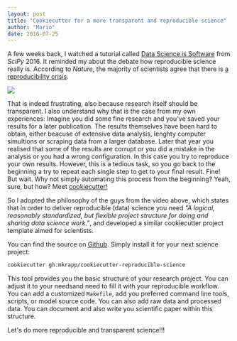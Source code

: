 ```yaml
---
layout: post
title: "Cookiecutter for a more transparent and reproducible science"
author: "Mario"
date: 2016-07-25
---
```


A few weeks back, I watched a tutorial called [Data Science is Software](http://isaacslavitt.com/2016/07/20/data-science-is-software-talk) from *SciPy* 2016.
It reminded my about the debate how reproducible science really is.
According to *Nature*, the majority of scientists agree that there is [a reproducibility crisis](https://www.nature.com/news/1-500-scientists-lift-the-lid-on-reproducibility-1.19970).

![](https://media.springernature.com/w300/springer-static/image/art%3A10.1038%2F533452a/MediaObjects/41586_2016_BF533452a_Figd_HTML.jpg)

That is indeed frustrating, also because research itself should be transparent. I also understand why that is the case from my own experiences: Imagine you did some fine research and you've saved your results for a later publication. The results themselves have been hard to obtain, either beacuse of extensive data analysis, lenghty computer simultions or scraping data from a larger database. Later that year you realised that some of the results are corrupt or you did a mistake in the analysis or you had a wrong configuration. In this case you try to reproduce your own results. However, this is a tedious task, so you go back to the beginning a try to repeat each single step to get to your final result. Fine! But wait. Why not simply automating this process from the beginning? Yeah, sure, but how? Meet [cookiecutter!](https://github.com/audreyr/cookiecutter)

So I adopted the philosophy of the guys from the video above, which states that in order to deliver reproducible (data) science you need *"A logical, reasonably standardized, but flexible project structure for doing and sharing data science work."*, and developed a similar cookiecutter project template aimed for scientists.

You can find the source on [Github](https://github.com/mkrapp/cookiecutter-reproducible-science).
Simply install it for your next science project:

```bash
cookiecutter gh:mkrapp/cookiecutter-reproducible-science
```

This tool provides you the basic structure of your research project. You can adjust it to your needsand need to fill it with your reproducible workflow. You can add a customized `Makefile`, add you preferred command line tools, scripts, or model source code. You can also add raw data and processed data. You can document and also write you scientific paper within this structure.

Let's do more reproducible and transparent science!!!

